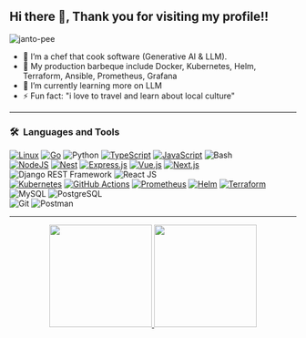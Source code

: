 ## Hi there 👋, Thank you for visiting my profile!!
<p align="left"> <img src="https://komarev.com/ghpvc/?username=janto-pee&label=Profile%20views&color=0e75b6&style=flat" alt="janto-pee" /> </p>

- 🔭 I’m a chef that cook software (Generative AI & LLM).
- 👯 My production barbeque include Docker, Kubernetes, Helm, Terraform, Ansible, Prometheus, Grafana
- 🤔 I’m currently learning more on LLM
- ⚡ Fun fact: "i love to travel and learn about local culture"


---

### 🛠 &nbsp;Languages and Tools

  [![Linux](https://img.shields.io/badge/Linux-FCC624?logo=linux&logoColor=black)](#)
  [![Go](https://img.shields.io/badge/Go-%2300ADD8.svg?&logo=go&logoColor=white)](#)
  ![Python](https://img.shields.io/badge/-Python-333333?style=flat&logo=python)
  [![TypeScript](https://img.shields.io/badge/TypeScript-3178C6?logo=typescript&logoColor=fff)](#)
  [![JavaScript](https://img.shields.io/badge/JavaScript-F7DF1E?logo=javascript&logoColor=000)](#)
  ![Bash](https://img.shields.io/badge/-Bash-4EAA25?style=flat&logo=gnubash&logoColor=fff)  
  [![NodeJS](https://img.shields.io/badge/Node.js-6DA55F?logo=node.js&logoColor=white)](#)
  [![Nest](https://img.shields.io/badge/Nest.js-%23E0234E.svg?logo=nestjs&logoColor=white)](#)
  [![Express.js](https://img.shields.io/badge/Express.js-%23404d59.svg?logo=express&logoColor=%2361DAFB)](#)
  [![Vue.js](https://img.shields.io/badge/Vue.js-4FC08D?logo=vuedotjs&logoColor=fff)](#)
  [![Next.js](https://img.shields.io/badge/Next.js-black?logo=next.js&logoColor=white)](#)
  ![Django REST Framework](https://img.shields.io/badge/-Django%20REST%20Framework-092E20?style=flat&logo=django)
  ![React JS](https://img.shields.io/badge/-React%20JS-333333?style=flat&logo=react)  
  [![Kubernetes](https://img.shields.io/badge/Kubernetes-326CE5?logo=kubernetes&logoColor=fff)](#)
  [![GitHub Actions](https://img.shields.io/badge/GitHub_Actions-2088FF?logo=github-actions&logoColor=white)](#)
  [![Prometheus](https://img.shields.io/badge/Prometheus-F01F7A?logo=prometheus&logoColor=fff)](#)
  [![Helm](https://img.shields.io/badge/Helm-0F1689?logo=helm&logoColor=fff)](#)
  [![Terraform](https://img.shields.io/badge/Terraform-C21325?logo=terraform&logoColor=fff)](#)
  ![MySQL](https://img.shields.io/badge/-MySQL-333333?style=flat&logo=mysql)
  ![PostgreSQL](https://img.shields.io/badge/-PostgreSQL-336791?style=flat&logo=PostgreSQL)  
  ![Git](https://img.shields.io/badge/-Git-333333?style=flat&logo=git)
  ![Postman](https://img.shields.io/badge/-Postman-000000?style=flat&logo=postman)

---
<p align="center">
<a href="https://github.com/janto-pee">
  <img height="180em" src="https://github-readme-stats-eight-theta.vercel.app/api?username=janto-pee&show_icons=true&theme=buefy&include_all_commits=true&count_private=true"/>
  <img height="180em" src="https://github-readme-stats-eight-theta.vercel.app/api/top-langs/?username=janto-pee&layout=compact&langs_count=8&theme=buefy"/>
</a>
</p>

<!--
- <p><img align="left" src="https://github-readme-stats.vercel.app/api/top-langs?username=janto-pee&show_icons=true&locale=en&layout=compact" alt="janto-pee" /></p>
<p>&nbsp;<img align="center" src="https://github-readme-stats.vercel.app/api?username=janto-pee&show_icons=true&locale=en" alt="janto-pee" /></p>
**janto-pee/janto-pee** is a ✨ _special_ ✨ repository because its `README.md` (this file) appears on your GitHub profile.
https://github.com/inttter/md-badges
Here are some ideas to get you started:

- 🔭 I’m currently working on ...
- 🌱 I’m currently learning ...
- 👯 I’m looking to collaborate on ...
- 🤔 I’m looking for help with ...
- 💬 Ask me about ...
- 📫 How to reach me: ...
- 😄 Pronouns: ...
- ⚡ Fun fact: ...
-->

